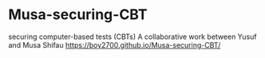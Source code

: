 # Musa-securing-CBT
securing computer-based tests (CBTs) 
A collaborative work between Yusuf and Musa Shifau
https://boy2700.github.io/Musa-securing-CBT/
